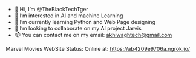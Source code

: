 - 👋 Hi, I’m @TheBlackTechTger
- 👀 I’m interested in AI and machine Learning
- 🌱 I’m currently learning Python and Web Page designing
- 💞️ I’m looking to collaborate on my AI project Jarvis
- 📫 You can contact me on my email: akhiwaghtech@gmail.com

Marvel Movies WebSite Status: Online at: https://ab4209e9706a.ngrok.io/
